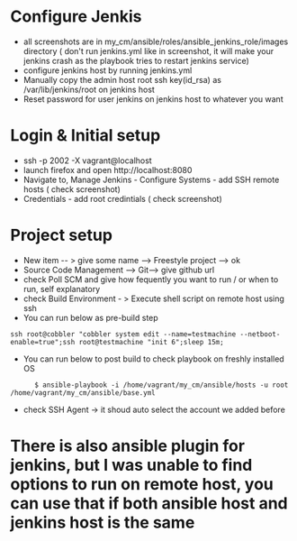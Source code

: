 # Configure Jenkis

- all screenshots are in my_cm/ansible/roles/ansible_jenkins_role/images directory ( don't run jenkins.yml like in screenshot, it will make your jenkins crash as the playbook tries to restart jenkins service) 
- configure jenkins host by running jenkins.yml
- Manually copy the admin host root ssh key(id_rsa) as /var/lib/jenkins/root on jenkins host 
- Reset password for user jenkins on jenkins host to whatever you want


# Login  & Initial setup

- ssh -p 2002 -X vagrant@localhost 
- launch firefox and open http://localhost:8080
- Navigate to, Manage Jenkins - Configure Systems -  add SSH remote hosts ( check screenshot) 
-  Credentials - add root credintials ( check screenshot)

 
#  Project setup 

- New item -- > give some name --> Freestyle project --> ok
- Source Code Management --> Git--> give github url 
- check Poll SCM and give how fequently you want to run / or when to run, self explanatory 
- check Build Environment - > Execute shell script on remote host using ssh	
- You can run below as pre-build step 

```
ssh root@cobbler "cobbler system edit --name=testmachine --netboot-enable=true";ssh root@testmachine "init 6";sleep 15m;
```
- You can run below to post build to check playbook on freshly installed OS

```
      $ ansible-playbook -i /home/vagrant/my_cm/ansible/hosts -u root  /home/vagrant/my_cm/ansible/base.yml
```
- check SSH Agent -> it shoud auto select the account we added before 

# There is also ansible plugin for jenkins, but I was unable to find options to run on remote host, you can  use that if both ansible host and jenkins host is the same
